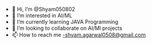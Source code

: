 - 👋 Hi, I’m @Shyam050802
- 👀 I’m interested in AI/ML
- 🌱 I’m currently learning JAVA Programming
- 💞️ I’m looking to collaborate on AI/Ml projects
- 📫 How to reach me -shyam.agarwal0508@gmail.com

<!---
Shyam050802/Shyam050802 is a ✨ special ✨ repository because its `README.md` (this file) appears on your GitHub profile.
You can click the Preview link to take a look at your changes.
--->
